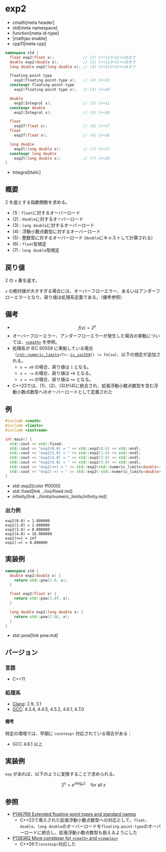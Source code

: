 # exp2
* cmath[meta header]
* std[meta namespace]
* function[meta id-type]
* [mathjax enable]
* cpp11[meta cpp]

```cpp
namespace std {
  float exp2(float x);             // (1) C++11からC++20まで
  double exp2(double x);           // (2) C++11からC++20まで
  long double exp2(long double x); // (3) C++11からC++20まで

  floating-point-type
    exp2(floating-point-type x);   // (4) C++23
  constexpr floating-point-type
    exp2(floating-point-type x);   // (4) C++26

  double
    exp2(Integral x);              // (5) C++11
  constexpr double
    exp2(Integral x);              // (5) C++26

  float
    exp2f(float x);                // (6) C++17
  float
    exp2f(float x);                // (6) C++26

  long double
    exp2l(long double x);          // (7) C++17
  constexpr long double
    exp2l(long double x);          // (7) C++26
}
```
* Integral[italic]

## 概要
2 を底とする指数関数を求める。

- (1) : `float`に対するオーバーロード
- (2) : `double`に対するオーバーロード
- (3) : `long double`に対するオーバーロード
- (4) : 浮動小数点数型に対するオーバーロード
- (5) : 整数型に対するオーバーロード (`double`にキャストして計算される)
- (6) : `float`型規定
- (7) : `long double`型規定


## 戻り値
2 の `x` 乗を返す。

`x` の絶対値が大きすぎる場合には、オーバーフローエラー、あるいはアンダーフローエラーとなり、戻り値は処理系定義である。（備考参照）


## 備考
- $$ f(x) = 2^x $$
- オーバーフローエラー、アンダーフローエラーが発生した場合の挙動については、[`<cmath>`](../cmath.md) を参照。
- 処理系が IEC 60559 に準拠している場合（[`std::numeric_limits`](../limits/numeric_limits.md)`<T>::`[`is_iec559`](../limits/numeric_limits/is_iec559.md)`() != false`）、以下の規定が追加される。
    - `x = ±0` の場合、戻り値は `1` となる。
    - `x = -∞` の場合、戻り値は `+0` となる。
    - `x = +∞` の場合、戻り値は `+∞` となる。
- C++23では、(1)、(2)、(3)が(4)に統合され、拡張浮動小数点数型を含む浮動小数点数型へのオーバーロードとして定義された


## 例
```cpp example
#include <cmath>
#include <limits>
#include <iostream>

int main() {
  std::cout << std::fixed;
  std::cout << "exp2(0.0) = " << std::exp2(0.0) << std::endl;
  std::cout << "exp2(1.0) = " << std::exp2(1.0) << std::endl;
  std::cout << "exp2(3.0) = " << std::exp2(3.0) << std::endl;
  std::cout << "exp2(4.0) = " << std::exp2(4.0) << std::endl;
  std::cout << "exp2(+∞) = " << std::exp2(std::numeric_limits<double>::infinity()) << std::endl;
  std::cout << "exp2(-∞) = " << std::exp2(-std::numeric_limits<double>::infinity()) << std::endl;
}
```
* std::exp2[color ff0000]
* std::fixed[link ../ios/fixed.md]
* infinity[link ../limits/numeric_limits/infinity.md]

### 出力例
```
exp2(0.0) = 1.000000
exp2(1.0) = 2.000000
exp2(3.0) = 8.000000
exp2(4.0) = 16.000000
exp2(+∞) = inf
exp2(-∞) = 0.000000
```

## 実装例
```cpp
namespace std {
  double exp2(double x) {
    return std::pow(2.0, x);
  }

  float exp2(float x) {
    return std::pow(2.0f, x);
  }

  long double exp2(long double x) {
    return std::pow(2.0L, x);
  }
}
```
* std::pow[link pow.md]

## バージョン
### 言語
- C++11

### 処理系
- [Clang](/implementation.md#clang): 2.9, 3.1
- [GCC](/implementation.md#gcc): 4.3.4, 4.4.5, 4.5.2, 4.6.1, 4.7.0

#### 備考
特定の環境では、早期に `constexpr` 対応されている場合がある：

- GCC 4.6.1 以上


## 実装例
`exp` があれば、以下のように変換することで求められる。

$$ 2^x = e^{x \log_e 2} \quad \mathrm{for~all} \; x $$


## 参照
- [P1467R9 Extended floating-point types and standard names](https://www.open-std.org/jtc1/sc22/wg21/docs/papers/2022/p1467r9.html)
    - C++23で導入された拡張浮動小数点数型への対応として、`float`、`double`、`long double`のオーバーロードを`floating-point-type`のオーバーロードに統合し、拡張浮動小数点数型も扱えるようにした
- [P1383R2 More constexpr for `<cmath>` and `<complex>`](https://open-std.org/jtc1/sc22/wg21/docs/papers/2023/p1383r2.pdf)
    - C++26で`constexpr`対応した
